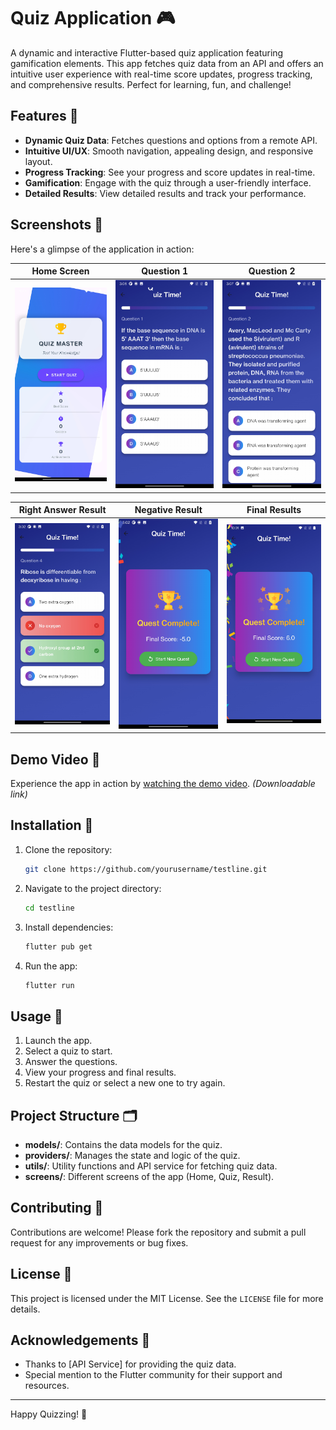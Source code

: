 # Quiz Application 🎮

A dynamic and interactive Flutter-based quiz application featuring gamification elements. This app fetches quiz data from an API and offers an intuitive user experience with real-time score updates, progress tracking, and comprehensive results. Perfect for learning, fun, and challenge!

## Features 🌟

- **Dynamic Quiz Data**: Fetches questions and options from a remote API.
- **Intuitive UI/UX**: Smooth navigation, appealing design, and responsive layout.
- **Progress Tracking**: See your progress and score updates in real-time.
- **Gamification**: Engage with the quiz through a user-friendly interface.
- **Detailed Results**: View detailed results and track your performance.

## Screenshots 📸

Here's a glimpse of the application in action:

| Home Screen                  | Question 1                   | Question 2                   |
|------------------------------|------------------------------|------------------------------|
| ![Home Screen](demo/home.jpg) | ![Question 1](demo/q1.jpg)    | ![Question 2](demo/q2.jpg)    |

| Right Answer Result          | Negative Result              | Final Results                |
|------------------------------|------------------------------|------------------------------|
| ![Right Answer](demo/rw.jpg)  | ![Negative Result](demo/negresult.jpg) | ![Final Results](demo/result.jpg) |

## Demo Video 🎥

Experience the app in action by [watching the demo video](demo/demo.mp4). *(Downloadable link)*

## Installation 🚀

1. Clone the repository:
   ```bash
   git clone https://github.com/yourusername/testline.git
   ```
2. Navigate to the project directory:
   ```bash
   cd testline
   ```
3. Install dependencies:
   ```bash
   flutter pub get
   ```
4. Run the app:
   ```bash
   flutter run
   ```

## Usage 📖

1. Launch the app.
2. Select a quiz to start.
3. Answer the questions.
4. View your progress and final results.
5. Restart the quiz or select a new one to try again.

## Project Structure 🗂

- **models/**: Contains the data models for the quiz.
- **providers/**: Manages the state and logic of the quiz.
- **utils/**: Utility functions and API service for fetching quiz data.
- **screens/**: Different screens of the app (Home, Quiz, Result).

## Contributing 🤝

Contributions are welcome! Please fork the repository and submit a pull request for any improvements or bug fixes.

## License 📜

This project is licensed under the MIT License. See the `LICENSE` file for more details.

## Acknowledgements 🙌

- Thanks to [API Service] for providing the quiz data.
- Special mention to the Flutter community for their support and resources.

---

Happy Quizzing! 🧠
```
